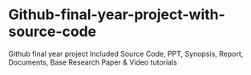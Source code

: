 # Github-final-year-project-with-source-code
Github final year project Included Source Code, PPT, Synopsis, Report, Documents, Base Research Paper &amp; Video tutorials

